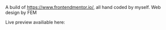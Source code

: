 A build of https://www.frontendmentor.io/, all hand coded by myself. Web design by FEM

Live preview availiable here: 
